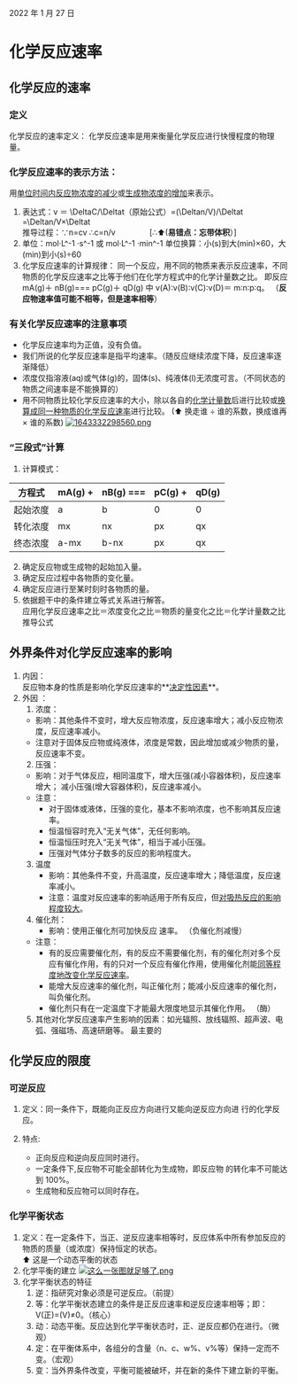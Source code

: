 2022 年 1 月 27 日

# 化学反应速率

## 化学反应的速率

### 定义

化学反应的速率定义：
化学反应速率是用来衡量化学反应进行快慢程度的物理量。

### 化学反应速率的表示方法：

用<u>单位时间内</u><u>反应物浓度的减少</u>或<u>生成物浓度的增加</u>来表示。

1.  表达式：v ＝ \DeltaC/\Deltat（原始公式）=(\Deltan/V)/\Deltat =\Deltan/V×\Deltat  
    推导过程：∵n=cv ∴c=n/v $\quad$ $\quad$ $\quad$[∴⬆(**易错点：忘带体积**）]
1.  单位：mol·L^-1 ·s^-1 或 mol·L^-1 ·min^-1
    单位换算：小(s)到大(min)×60，大(min)到小(s)÷60
1.  化学反应速率的计算规律：
    同一个反应，用不同的物质来表示反应速率，不同物质的化学反应速率之比等于他们在化学方程式中的化学计量数之比。 即反应 mA(g)＋ nB(g)=== pC(g)＋ qD(g) 中 v(A)∶v(B)∶v(C)∶v(D)＝ m∶n∶p∶q。
    （**反应物速率值可能不相等，但是速率相等**）

### 有关化学反应速率的注意事项

- 化学反应速率均为正值，没有负值。
- 我们所说的化学反应速率是指平均速率。（随反应继续浓度下降，反应速率逐渐降低）
- 浓度仅指溶液(aq)或气体(g)的，固体(s)、纯液体(l)无浓度可言。（不同状态的物质之间速率是不能换算的）
- 用不同物质比较化学反应速率的大小，除以各自的<u>化学计量数</u>后进行比较或<u>换算成同一种物质的化学反应速率</u>进行比较。
  (⬆ 换走谁 ÷ 谁的系数，换成谁再 × 谁的系数)
  [![1643332298560.png](https://pic.jitudisk.com/public/2022/01/27/bb054e4a39ecf.png)](https://pic.jitudisk.com/public/2022/01/27/bb054e4a39ecf.png)

### “三段式”计算

1. 计算模式：

| 方程式   | mA(g) + | nB(g) =\== | pC(g) + | qD(g) |
| -------- | ------- | ---------- | ------- | ----- |
| 起始浓度 | a       | b          | 0       | 0     |
| 转化浓度 | mx      | nx         | px      | qx    |
| 终态浓度 | a-mx    | b-nx       | px      | qx    |

2.  确定反应物或生成物的起始加入量。
3.  确定反应过程中各物质的变化量。
4.  确定反应进行至某时刻时各物质的量。
5.  依据题干中的条件建立等式关系进行解答。  
    应用化学反应速率之比＝浓度变化之比＝物质的量变化之比＝化学计量数之比推导公式

## 外界条件对化学反应速率的影响

1. 内因：  
   反应物本身的性质是影响化学反应速率的**<u>决定性因素</u>**。
2. 外因 ：
   1. 浓度：
   - 影响：其他条件不变时，增大反应物浓度，反应速率增大；减小反应物浓度，反应速率减小。
   - 注意对于固体反应物或纯液体，浓度是常数，因此增加或减少物质的量，反应速率不变。
   2. 压强：
   - 影响：对于气体反应，相同温度下，增大压强(减小容器体积)，反应速率增大； 减小压强(增大容器体积)，反应速率减小。
   - 注意：
     - 对于固体或液体，压强的变化，基本不影响浓度，也不影响其反应速率。
     - 恒温恒容时充入“无关气体”，无任何影响。
     - 恒温恒压时充入“无关气体”，相当于减小压强。
     - 压强对气体分子数多的反应的影响程度大。
   3. 温度
      - 影响：其他条件不变，升高温度，反应速率增大；降低温度，反应速率减小。
      - 注意：温度对反应速率的影响适用于所有反应，但<u>对吸热反应的影响程度较大</u>。
   4. 催化剂：
      - 影响：使用正催化剂可加快反应 速率。 （负催化剂减慢）
   - 注意：
     - 有的反应需要催化剂，有的反应不需要催化剂，有的催化剂对多个反应有催化作用，有的只对一个反应有催化作用，使用催化剂能<u>同等程度地改变化学反应速率</u>。
     - 能增大反应速率的催化剂，叫正催化剂；能减小反应速率的催化剂，叫负催化剂。
     - 催化剂只有在一定温度下才能最大限度地显示其催化作用。 （酶）
   5. 其他对化学反应速率产生影响的因素：如光辐照、放线辐照、超声波、电弧、强磁场、高速研磨等。 最主要的

## 化学反应的限度

### 可逆反应

1. 定义：同一条件下，既能向正反应方向进行又能向逆反应方向进
   行的化学反应。

2. 特点:
   - 正向反应和逆向反应同时进行。
   - 一定条件下,反应物不可能全部转化为生成物，即反应物
     的转化率不可能达到 100%。
   - 生成物和反应物可以同时存在。

### 化学平衡状态

1. 定义：在一定条件下，当正、逆反应速率相等时，反应体系中所有参加反应的物质的质量（或浓度）保持恒定的状态。  
   ⬆ 这是一个动态平衡的状态
2. 化学平衡的建立
   [![这么一张图就足够了.png](https://pic.jitudisk.com/public/2022/01/28/633a93a861288.png)](https://pic.jitudisk.com/public/2022/01/28/633a93a861288.png)
3. 化学平衡状态的特征
   1. 逆：指研究对象必须是可逆反应。（前提）
   2. 等：化学平衡状态建立的条件是正反应速率和逆反应速率相等；即：V(正)=(V)≠0。（核心）
   3. 动：动态平衡。反应达到化学平衡状态时，正、逆反应都仍在进行。（微观）
   4. 定：在平衡体系中，各组分的含量（n、c、w%、v%等）保持一定而不变。（宏观）
   5. 变：当外界条件改变，平衡可能被破坏，并在新的条件下建立新的平衡。
